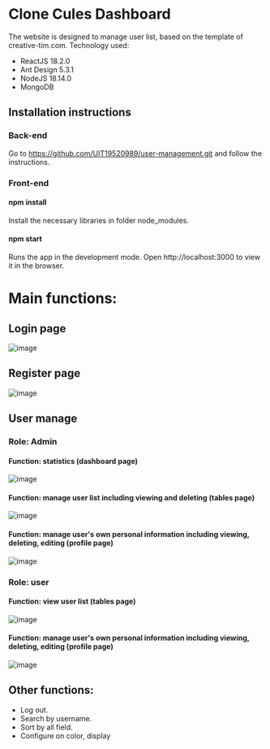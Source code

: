 # Clone Cules Dashboard
The website is designed to manage user list, based on the template of creative-tim.com.
Technology used:
- ReactJS 18.2.0
- Ant Design 5.3.1
- NodeJS 18.14.0
- MongoDB
## Installation instructions
### Back-end
Go to https://github.com/UIT19520989/user-management.git and follow the instructions.
### Front-end
#### npm install 
Install the necessary libraries in folder node_modules.
#### npm start
Runs the app in the development mode.
Open http://localhost:3000 to view it in the browser.
# Main functions:
## Login page
![image](https://user-images.githubusercontent.com/68063645/229013511-5135050d-71b5-43b7-bc77-c20360cda72a.png)
## Register page
![image](https://user-images.githubusercontent.com/68063645/229013640-fac66b00-29ee-4c31-b20d-e61f923ee506.png)
## User manage
### Role: Admin
#### Function: statistics (dashboard page)
![image](https://user-images.githubusercontent.com/68063645/229014268-058b0320-0085-47b1-94e8-939057bf70dc.png)
#### Function: manage user list including viewing and deleting (tables page)
![image](https://user-images.githubusercontent.com/68063645/229014501-f5c466c7-c06d-4877-be76-b4882693f302.png)
#### Function: manage user's own personal information including viewing, deleting, editing (profile page)
![image](https://user-images.githubusercontent.com/68063645/229015107-798a6708-13f6-42ed-a2fb-08c945ea673d.png)
### Role: user
#### Function: view user list (tables page)
![image](https://user-images.githubusercontent.com/68063645/229015618-f6dffc1b-820e-4f84-ab89-6a69e433eb5c.png)
#### Function: manage user's own personal information including viewing, deleting, editing (profile page)
![image](https://user-images.githubusercontent.com/68063645/229015686-0801dcab-f51e-4412-89e7-63c0d6d83688.png)
## Other functions:
- Log out.
- Search by username.
- Sort by all field.
- Configure on color, display
